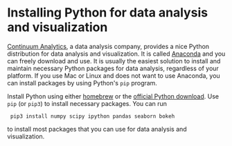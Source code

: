 # Installing Python for data analysis and visualization

[Continuum Analytics][continuum], a data analysis company, provides a nice
Python distribution for data analysis and visualization. It is called
[Anaconda][conda] and you can freely download and use. It is usually the
easiest solution to install and maintain necessary Python packages for data
analysis, regardless of your platform. If you use Mac or Linux and does not
want to use Anaconda, you can install packages by using Python's `pip`
program.


Install Python using either [homebrew][brew] or the [official Python
download][python-download]. Use `pip` (or `pip3`) to install necessary
packages. You can run

     pip3 install numpy scipy ipython pandas seaborn bokeh

to install most packages that you can use for data analysis and
visualization.


[conda]: http://continuum.io/downloads
[python-download]: https://www.python.org/downloads/
[brew]: http://brew.sh/
[continuum]: http://continuum.io/about-continuum

